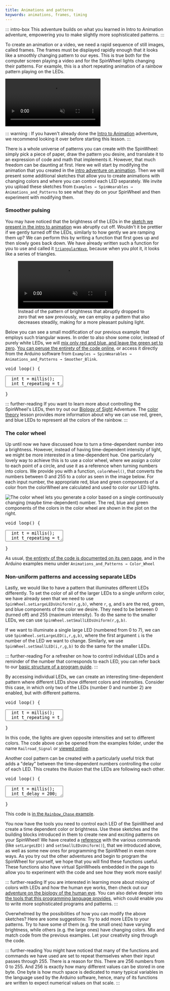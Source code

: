 ```yaml
---
title: Animations and patterns
keywords: animations, frames, timing
---
```


<link rel="stylesheet" href="/simspinwheel/simspinwheel.css">
<script src='/simspinwheel/simspinwheel.js'></script>

::: intro-box
This adventure builds on what you learned in Intro to Animation adventure,
empowering you to make slightly more sophisticated patterns. 
:::


To create an animation or a video,
we need a rapid sequence of still images, called frames.
The frames must be displayed rapidly enough that it looks like a smoothly changing pattern to our eyes.
This is true both for the computer screen playing a video
and for the SpinWheel lights changing their patterns.
For example, this is a short repeating animation of a rainbow pattern playing on the LEDs.

<video src="/images/behindthescenes/pretty_device.mp4" muted autoplay playsinline loop></video>


::: warning :
If you haven't already done the [Intro to Animation](/animation) adventure, we recommend looking it over before starting this lesson. 
:::

There is a whole universe of patterns you can create with the SpinWheel:
simply pick a piece of paper,
draw the pattern you desire,
and translate it to an expression of code and math that implements it.
However, that much freedom can be daunting at first.
Here we will start by modifying the animation that you created in the [intro adventure on animation](/animation).
Then we will present some additional sketches that allow you to create animations with changing colors and where you can control each LED separately.
We invite you upload these sketches from `Examples → SpinWearables → Animations_and_Patterns` to see what they do on your SpinWheel and then experiment with modifying them.


### Smoother pulsing

You may have noticed that the brightness of the LEDs in the [sketch we present in the intro to animation](/codedoc/examples/Animations_and_Patterns/Simple_Blink) was abruptly cut off.
Wouldn't it be prettier if we gently turned off the LEDs, similarly to how gently we are ramping them up?
We can perform this by writing a function that first goes up and then slowly goes back down.
We have already written such a function for you to use
and called it [`triangularWave`](/codedoc/SpinWearables.h.html#triangular-wave),
because when you plot it, it looks like a series of triangles.

<figure><video src="/images/bookpics/triangular_wave.mp4" muted autoplay playsinline loop></video><figcaption>Instead of the pattern of brightness that abruptly dropped to zero that we saw previously, we can employ a pattern that also decreases steadily, making for a more pleasant pulsing light.</figcaption></figure>

Below you can see a small modification of our previous example that employs such triangular waves.
In order to also show some color, instead of purely white LEDs,
we will [mix only red and blue, and leave the green set to zero](/colortheory).
[You can peruse the entirety of the code online](/codedoc/examples/Animations_and_Patterns/Smoother_Blink),
or access it directly from the Arduino software from 
`Examples → SpinWearables → Animations_and_Patterns → Smoother_Blink`.

<div class="ssw-codecontent" markdown=0>
<pre class="ssw-codeblock">
void loop() {
</pre>
<textarea class="ssw-codeblock">
  int t = millis();
  int t_repeating = t % 2500;
  int b = triangularWave(t_repeating / 10);
  // The next function takes three arguments:
  // The red, green, and blue components of the color we desire.
  // We are mixing only red and blue, setting green to zero.
  SpinWheel.setLargeLEDsUniform(b, 0, b);
  SpinWheel.drawFrame();
</textarea>
<pre class="ssw-codeblock">
}
</pre>
</div>

::: further-reading
If you want to learn more about controlling the SpinWheel's LEDs, then try out our [Biology of Sight](/sight) Adventure. The [color theory](/colortheory) lesson provides more information about why we can use red, green, and blue LEDs to represent all the colors of the rainbow.
:::

### The color wheel

Up until now we have discussed how to turn a time-dependent number into a brightness.
However, instead of having time-dependent intensity of light,
we might be more interested in a time-dependent hue.
One particularly lovely way to achieve this is to use a color wheel,
where we assign a color to each point of a circle,
and use it as a reference when turning numbers into colors.
We provide you with a function, `colorWheel()`, that converts the numbers between 0 and 255
to a color as seen in the image below. For each input number, the appropriate red,
blue and green components of a color from the colorWheel are calculated
and used to color our LED lights.

![The color wheel lets you generate a color based on a single continuously changing (maybe time-dependent) number. The red, blue and green components of the colors in the color wheel are shown in the plot on the right.](/images/bookpics/colorwheel.png "The color wheel lets you generate a color based on a single continuously changing (maybe time-dependent) number.")

<div class="ssw-codecontent" markdown=0>
<pre class="ssw-codeblock">
void loop() {
</pre>
<textarea class="ssw-codeblock">
  int t = millis();
  int t_repeating = t % 2500;
  int s = t_repeating/10;
  SpinWheel.setLargeLEDsUniform(colorWheel(s));
  SpinWheel.drawFrame();
</textarea>
<pre class="ssw-codeblock">
}
</pre>
</div>

As usual, [the entirety of the code is documented on its own page](/codedoc/examples/Animations_and_Patterns/Color_Wheel), and in the Arduino examples menu under `Animations_and_Patterns → Color_Wheel`


### Non-uniform patterns and accessing separate LEDs

Lastly, we would like to have a pattern that illuminates different LEDs differently.
To set the color of all of the larger LEDs to a single uniform color,
we have already seen that we need to use `SpinWheel.setLargeLEDsUniform(r,g,b)`,
where `r`, `g`, and `b` are the red, green, and blue components of the color we desire.
They need to be between 0 (turned off) and 255 (maximum intensity).
To do the same to the smaller LEDs, we can use `SpinWheel.setSmallLEDsUniform(r,g,b)`.


If we want to illuminate a single large LED (numbered from 0 to 7),
we can use `SpinWheel.setLargeLED(i,r,g,b)`,
where the first argument `i` is the number of the LED we want to change.
Similarly, we use `SpinWheel.setSmallLED(i,r,g,b)` to do the same for the smaller LEDs.

::: further-reading
For a refresher on how to control individual LEDs and a reminder of the number that corresponds to each LED, you can refer back to our [basic structure of a program guide](/basics).
:::

By accessing individual LEDs, we can create an interesting time-dependent pattern
where different LEDs show different colors and intensities.
Consider this case, in which only two of the LEDs (number 0 and number 2) are enabled,
but with different patterns.

<div class="ssw-codecontent" markdown=0>
<pre class="ssw-codeblock">
void loop() {
</pre>
<textarea class="ssw-codeblock">
  int t = millis();
  int t_repeating = t % 2500;
  int w = triangularWave(t_repeating/10);
  // The next line sets the intensity of the 2nd LED 
  // to be opposite of the value in w
  int w_opposite = 255 - w;
  SpinWheel.setLargeLED(0, w, 0, 0);
  SpinWheel.setLargeLED(2, 0, w_opposite, 0);
  SpinWheel.drawFrame();
</textarea>
<pre class="ssw-codeblock">
}
</pre>
</div>

In this code, the lights are given opposite intensities and set to different colors. The code above can be opened from the examples folder, under the name `Railroad_Signal` or [viewed online](/codedoc/examples/Animations_and_Patterns/Railroad_Signal).

Another cool pattern can be created with a particularly useful trick that adds a "delay" between the time-dependent numbers controlling the color of each LED.
This creates the illusion that the LEDs are following each other. 

<div class="ssw-codecontent" markdown=0>
<pre class="ssw-codeblock">
void loop() {
</pre>
<textarea class="ssw-codeblock">
  int t = millis();
  int t_delay = 200; // Change this number! What happens?
  int t0 = (t % 2500) / 10;
  int t1 = ((t+t_delay) % 2500) / 10;
  int t2 = ((t+2*t_delay) % 2500) / 10;
  int t3 = ((t+3*t_delay) % 2500) / 10;
  SpinWheel.setLargeLED(0, colorWheel(t0));
  SpinWheel.setLargeLED(1, colorWheel(t1));
  SpinWheel.setLargeLED(2, colorWheel(t2));
  SpinWheel.setLargeLED(3, colorWheel(t3));
  SpinWheel.drawFrame();
</textarea>
<pre class="ssw-codeblock">
}
</pre>
</div>

This code is [in the `Rainbow_Chase` example](/codedoc/examples/Animations_and_Patterns/Rainbow_Chase).

You now have the tools you need to control each LED of the SpinWheel
and create a time dependent color or brightness. 
Use these sketches and the building blocks introduced in them to create new and exciting patterns on your SpinWheel! 
We have created a [reference](/allcommands) with the various commands (like `setLargeLED()` and `setSmallLEDsUniform()`), that we introduced above, as well as some new ones for programming the SpinWheel in even more ways. 
As you try out the other adventures and begin to program the SpinWheel for yourself, 
we hope that you will find these functions useful. 
These functions also have virtual SpinWheels embedded in the page to allow you to experiment with the code and see how they work more easily!

::: further-reading
If you are interested in learning more about mixing of colors with LEDs and how the human eye works, then check out our [adventure on the biology of the human eye](/sight).
You can also delve deeper into [the tools that this programming language provides](/progpatterns),
which could enable you to write more sophisticated programs and patterns.
:::

Overwhelmed by the possibilities of how you can modify the above sketches? Here are some suggestions: 
Try to add more LEDs to your patterns.
Try to have some of them (e.g. the small ones) have varying brightness,
while others (e.g. the large ones) have changing colors.
Mix and match code from the previous examples.
Let your creativity sing through the code.


::: further-reading
You might have noticed that many of the functions and commands we have used are set to repeat themselves when their input passes through 255. There is a reason for this. There are 256 numbers from 0 to 255. And 256 is exactly how many different values can be stored in one byte. One byte is how much space is dedicated to many typical variables in the language used by the Arduino software, hence, many of its functions are written to expect numerical values on that scale.
:::
